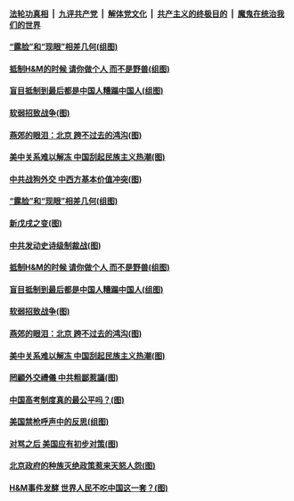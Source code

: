 

####  [法轮功真相](../../../../basic/blob/master/README.md?t=03281801) &nbsp;|&nbsp; [九评共产党](../../../../9ping.md/blob/master/README.md?t=03281801) &nbsp;|&nbsp; [解体党文化](../../../../jtdwh.md/blob/master/README.md?t=03281801)  &nbsp;|&nbsp; [共产主义的终极目的](../../../../gczydzjmd.md/blob/master/README.md?t=03281801) &nbsp;|&nbsp; [魔鬼在统治我们的世界](../../../../mgztzwmdsj.md/blob/master/README.md?t=03281801) 

#### [“露脸”和“现眼”相差几何(组图)](../pages/p4/966791.md?t=03281801) 

#### [抵制H&amp;M的时候 请你做个人 而不是野兽(组图)](../pages/p4/966864.md?t=03281801) 

#### [盲目抵制到最后都是中国人糟蹋中国人(组图)](../pages/p4/966865.md?t=03281801) 

#### [软弱招致战争(图)](../pages/p4/966861.md?t=03281801) 

#### [燕郊的眼泪：北京 跨不过去的鸿沟(图)](../pages/p4/966859.md?t=03281801) 

#### [美中关系难以解冻 中国刮起民族主义热潮(图)](../pages/p4/966858.md?t=03281801) 

#### [中共战狗外交 中西方基本价值冲突(图)](../pages/p4/966946.md?t=03281801) 

#### [“露脸”和“现眼”相差几何(组图)](../pages/p4/966791.md?t=03281801) 

#### [新戊戌之变(图)](../pages/p4/966800.md?t=03281801) 

#### [中共发动史诗级制裁战(图)](../pages/p4/966941.md?t=03281801) 


#### [抵制H&amp;M的时候 请你做个人 而不是野兽(组图)](../pages/p4/966864.md?t=03281801) 

#### [盲目抵制到最后都是中国人糟蹋中国人(组图)](../pages/p4/966865.md?t=03281801) 


#### [软弱招致战争(图)](../pages/p4/966861.md?t=03281801) 

#### [燕郊的眼泪：北京 跨不过去的鸿沟(图)](../pages/p4/966859.md?t=03281801) 

#### [美中关系难以解冻 中国刮起民族主义热潮(图)](../pages/p4/966858.md?t=03281801) 

#### [罔顧外交禮儀 中共粗鄙惹議(图)](../pages/p4/966785.md?t=03281801) 

#### [中国高考制度真的最公平吗？(图)](../pages/p4/966766.md?t=03281801) 

#### [美国禁枪呼声中的反思(组图)](../pages/p4/966765.md?t=03281801) 

#### [对骂之后 美国应有初步对策(图)](../pages/p4/966731.md?t=03281801) 

#### [北京政府的种族灭绝政策惹来天怒人怨(图)](../pages/p4/966733.md?t=03281801) 

#### [H&amp;M事件发酵 世界人民不吃中国这一套？(图)](../pages/p4/966754.md?t=03281801) 




